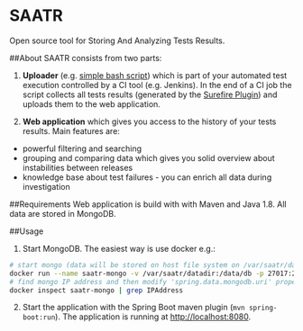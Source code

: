 # SAATR 

Open source tool for Storing And Analyzing Tests Results.

##About
SAATR consists from two parts:

1. __Uploader__ (e.g. [simple bash script](https://github.com/dsimko/saatr/tree/master/saatr-uploader/scripts/post-build.sh)) which is part of your automated test execution controlled by a CI tool (e.g. Jenkins). In the end of a CI job the script collects all tests results (generated by the [Surefire Plugin](http://maven.apache.org/surefire/maven-surefire-plugin)) and uploads them to the web application. 

2. __Web application__ which gives you access to the history of your tests results. Main features are:
  - powerful filtering and searching
  - grouping and comparing data which gives you solid overview about instabilities between releases 
  - knowledge base about test failures - you can enrich all data during investigation

##Requirements
Web application is build with with Maven and Java 1.8. All data are stored in MongoDB.

##Usage
1) Start MongoDB.
The easiest way is use docker e.g.:  
```sh
# start mongo (data will be stored on host file system on /var/saatr/datadir)
docker run --name saatr-mongo -v /var/saatr/datadir:/data/db -p 27017:27017 -d mongo:3.3.11
# find mongo IP address and then modify 'spring.data.mongodb.uri' property in 'saatr/src/main/resources/application.properties'
docker inspect saatr-mongo | grep IPAddress
```
2) Start the application with the Spring Boot maven plugin (`mvn spring-boot:run`). The application is
running at [http://localhost:8080](http://localhost:8080).
